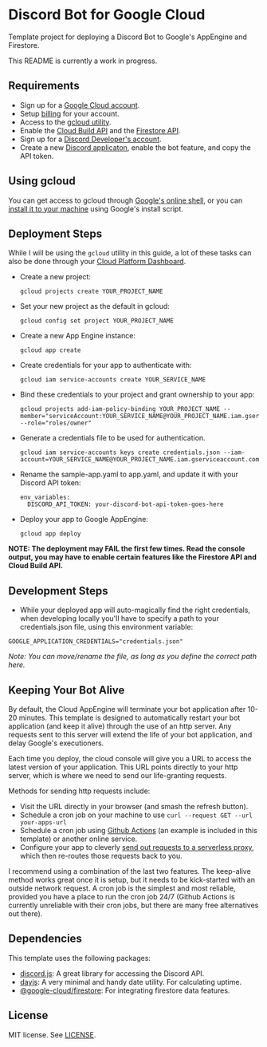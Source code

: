 # Discord Bot for Google Cloud
Template project for deploying a Discord Bot to Google's AppEngine and Firestore.

This README is currently a work in progress.


## Requirements
- Sign up for a [Google Cloud account](https://console.cloud.google.com).
- Setup [billing](https://console.cloud.google.com/billing) for your account.
- Access to the [gcloud utility](https://cloud.google.com/sdk/gcloud/reference).
- Enable the [Cloud Build API](https://console.cloud.google.com/cloud-build) and the [Firestore API](https://console.cloud.google.com/firestore).
- Sign up for a [Discord Developer's account](https://discord.com/developers).
- Create a new [Discord applicaton](https://discord.com/developers/applications), enable the bot feature, and copy the API token.


## Using gcloud
You can get access to gcloud through [Google's online shell](https://cloud.google.com/shell), or you can [install it to your machine](https://cloud.google.com/sdk/docs/quickstart) using Google's install script.


## Deployment Steps
While I will be using the `gcloud` utility in this guide, a lot of these tasks can also be done through your [Cloud Platform Dashboard](https://console.cloud.google.com/).

* Create a new project:
  ```
  gcloud projects create YOUR_PROJECT_NAME
  ```
* Set your new project as the default in gcloud:
  ```
  gcloud config set project YOUR_PROJECT_NAME
  ```
* Create a new App Engine instance:
  ```
  gcloud app create
  ```
* Create credentials for your app to authenticate with:
  ```
  gcloud iam service-accounts create YOUR_SERVICE_NAME
  ```
* Bind these credentials to your project and grant ownership to your app:
  ```
  gcloud projects add-iam-policy-binding YOUR_PROJECT_NAME --member="serviceAccount:YOUR_SERVICE_NAME@YOUR_PROJECT_NAME.iam.gserviceaccount.com" --role="roles/owner"
  ```
* Generate a credentials file to be used for authentication.
  ```
  gcloud iam service-accounts keys create credentials.json --iam-account=YOUR_SERVICE_NAME@YOUR_PROJECT_NAME.iam.gserviceaccount.com
  ```
* Rename the sample-app.yaml to app.yaml, and update it with your Discord API token:
  ```
  env_variables:
    DISCORD_API_TOKEN: your-discord-bot-api-token-goes-here
  ```
* Deploy your app to Google AppEngine:
  ```
  gcloud app deploy
  ```
  
**NOTE: The deployment may FAIL the first few times. Read the console output, you may have to enable certain features like the Firestore API and Cloud Build API.**


## Development Steps
* While your deployed app will auto-magically find the right credentials, when developing locally you'll have to specify a path to your credentials.json file, using this environment variable:
```
GOOGLE_APPLICATION_CREDENTIALS="credentials.json"
```
*Note: You can move/rename the file, as long as you define the correct path here.*


## Keeping Your Bot Alive
By default, the Cloud AppEngine will terminate your bot application after 10-20 minutes. This template is designed to automatically restart your bot application (and keep it alive) through the use of an http server. Any requests sent to this server will extend the life of your bot application, and delay Google's executioners.

Each time you deploy, the cloud console will give you a URL to access the latest version of your application. This URL points directly to your http server, which is where we need to send our life-granting requests.

Methods for sending http requests include:
- Visit the URL directly in your browser (and smash the refresh button).
- Schedule a cron job on your machine to use `curl --request GET --url your-apps-url`
- Schedule a cron job using [Github Actions](https://github.com/features/actions) (an example is included in this template) or another online service.
- Configure your app to cleverly [send out requests to a serverless proxy](https://github.com/cmdruid/cors-proxy), which then re-routes those requests back to you.

I recommend using a combination of the last two features. The keep-alive method works great once it is setup, but it needs to be kick-started with an outside network request. A cron job is the simplest and most reliable, provided you have a place to run the cron job 24/7 (Github Actions is currently unreliable with their cron jobs, but there are many free alternatives out there).


## Dependencies
This template uses the following packages:
- [discord.js](https://github.com/discordjs/discord.js/): A great library for accessing the Discord API.
- [dayjs](https://github.com/iamkun/dayjs): A very minimal and handy date utility. For calculating uptime.
- [@google-cloud/firestore](https://github.com/googleapis/nodejs-firestore): For integrating firestore data features.


## License
MIT license. See [LICENSE](LICENSE).

